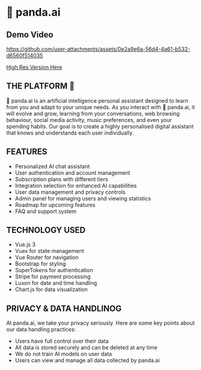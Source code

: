 # 🐼 panda.ai

## Demo Video
https://github.com/user-attachments/assets/0e2a9e6a-56d4-4a61-b532-d6560f514035

[High Res Version Here](https://player.vimeo.com/video/832939398)

## THE PLATFORM 🐼

🐼 panda.ai is an artificial intelligence personal assistant designed to learn from you and adapt to your unique needs. As you interact with 🐼 panda.ai, it will evolve and grow, learning from your conversations, web browsing behaviour, social media activity, music preferences, and even your spending habits. Our goal is to create a highly personalised digital assistant that knows and understands each user individually.

## FEATURES

- Personalized AI chat assistant
- User authentication and account management
- Subscription plans with different tiers
- Integration selection for enhanced AI capabilities
- User data management and privacy controls
- Admin panel for managing users and viewing statistics
- Roadmap for upcoming features
- FAQ and support system

## TECHNOLOGY USED

- Vue.js 3
- Vuex for state management
- Vue Router for navigation
- Bootstrap for styling
- SuperTokens for authentication
- Stripe for payment processing
- Luxon for date and time handling
- Chart.js for data visualization

## PRIVACY & DATA HANDLINOG
At panda.ai, we take your privacy seriously. Here are some key points about our data handling practices:

- Users have full control over their data
- All data is stored securely and can be deleted at any time
- We do not train AI models on user data
- Users can view and manage all data collected by panda.ai